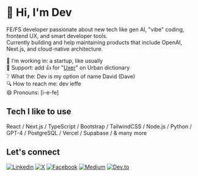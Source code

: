 # 👋 Hi, I'm Dev

FE/FS developer passionate about new tech like gen AI, "vibe" coding, frontend UX, and smart developer tools.  
Currently building and help maintaining products that include OpenAI, Next.js, and cloud-native architecture.  
  
🔭 I’m working in: a startup, like usually  
👋 Support: add 👍 for "[Uxer](https://www.urbandictionary.com/define.php?term=uxer)" on Urban dictionary   
❔ What the: Dev is my option of name David (Dave)  
🔍 How to reach me: dev ieffe   
😄 Pronouns: [i-e-fe]  
   
## Tech I like to use    
React / Next.js / TypeScript / Bootstrap / TailwindCSS / Node.js / Python / GPT-4 / PostgreSQL / Vercel / Supabase / & many more
  
## Let's connect  
[![Linkedin](https://img.shields.io/badge/LinkedIn-0077B5?style=for-the-badge&logo=linkedin&logoColor=white)](https://www.linkedin.com/in/devieffe)
[![X](https://img.shields.io/badge/X-000000?style=for-the-badge&logo=x&logoColor=white)](https://x.com/devieffe)
[![Facebook](https://img.shields.io/badge/Facebook-1877F2?style=for-the-badge&logo=facebook&logoColor=white)](https://www.facebook.com/devieffe)
[![Medium](https://img.shields.io/badge/Medium-12100E?style=for-the-badge&logo=medium&logoColor=white)](https://medium.com/@devieffe)
[![Dev.to](https://img.shields.io/badge/dev.to-0A0A0A?style=for-the-badge&logo=devdotto&logoColor=white)](https://dev.to/devy)
  


